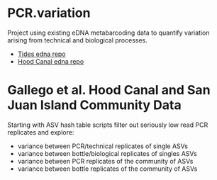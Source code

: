 # PCR.variation

Project using existing eDNA metabarcoding data to quantify variation arising from technical and biological processes.

 * [Tides edna repo](https://github.com/invertdna/eDNA_Tides)
 * [Hood Canal edna repo](https://github.com/ramongallego/eDNA.and.Ocean.Acidification.Gallego.et.al.2020)

# Gallego et al. Hood Canal and San Juan Island Community Data
Starting with ASV hash table scripts filter out seriously low read PCR replicates and explore: 
 * variance between PCR/technical replicates of single ASVs
 * variance between bottle/biological replicates of singles ASVs
 * variance between PCR replicates of the community of ASVs
 * variance between bottle replicates of the community of ASVs  
